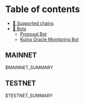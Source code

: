 # Table of contents

* [🖤 Supported chains](README.md)
* [🤖 Bots](bots/README.md)
  * [Proposal Bot](bots/proposal-bot.md)
  * [Kujira Oracle Monitoring Bot](bots/kujira-oracle-monitoring-bot.md)

## MAINNET

$MAINNET_SUMMARY
## TESTNET

$TESTNET_SUMMARY
